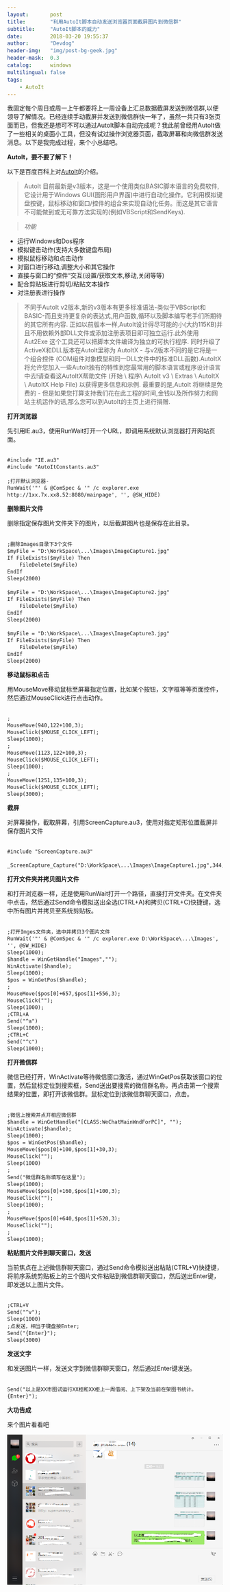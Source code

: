 ```yaml
---
layout:       post
title:        "利用AutoIt脚本自动发送浏览器页面截屏图片到微信群"
subtitle:     "AutoIt脚本的威力"
date:         2018-03-20 19:55:37
author:       "Devdog"
header-img:   "img/post-bg-geek.jpg"
header-mask:  0.3
catalog:      windows
multilingual: false
tags:
    - AutoIt
---
```


我固定每个周日或周一上午都要将上一周设备上汇总数据截屏发送到微信群,以便领导了解情况。已经连续手动截屏并发送到微信群快一年了，虽然一共只有3张页面而已，但我还是想可不可以通过AutoIt脚本自动完成呢？我此前曾经用AutoIt做了一些相关的桌面小工具，但没有试过操作浏览器页面，截取屏幕和向微信群发送消息。以下是我完成过程，来个小总结吧。

**AutoIt，要不要了解下！** 

以下是百度百科上对[AutoIt](https://baike.baidu.com/item/autoit/4327423)的介绍。

>AutoIt 目前最新是v3版本，这是一个使用类似BASIC脚本语言的免费软件,它设计用于Windows GUI(图形用户界面)中进行自动化操作。它利用模拟键盘按键，鼠标移动和窗口/控件的组合来实现自动化任务。而这是其它语言不可能做到或无可靠方法实现的(例如VBScript和SendKeys).

>*功能*
>
- 运行Windows和Dos程序 
- 模拟键击动作(支持大多数键盘布局)
- 模拟鼠标移动和点击动作
- 对窗口进行移动,调整大小和其它操作
- 直接与窗口的“控件“交互(设置/获取文本,移动,关闭等等)
- 配合剪贴板进行剪切/粘贴文本操作
- 对注册表进行操作

>不同于AutoIt v2版本,新的v3版本有更多标准语法-类似于VBScript和BASIC-而且支持更复杂的表达式,用户函数,循环以及脚本编写老手们所期待的其它所有内容.
正如以前版本一样,AutoIt设计得尽可能的小(大约115KB)并且不用依赖外部DLL文件或添加注册表项目即可独立运行.此外使用 Aut2Exe 这个工具还可以把脚本文件编译为独立的可执行程序.
同时升级了ActiveX和DLL版本在AutoIt里称为 AutoItX - 与v2版本不同的是它将是一个组合控件 (COM组件对象模型和同一DLL文件中的标准DLL函数).AutoItX 将允许您加入一些AutoIt独有的特性到您最常用的脚本语言或程序设计语言中去!请查看这AutoItX帮助文件 (开始 \ 程序\ AutoIt v3 \ Extras \ AutoItX \ AutoItX Help File) 以获得更多信息和示例.
最重要的是,AutoIt 将继续是免费的 - 但是如果您打算支持我们花在此工程的时间,金钱以及所作努力和网站主机运作的话,那么您可以到AutoIt的主页上进行捐赠.

**打开浏览器**

先引用IE.au3，使用RunWait打开一个URL，即调用系统默认浏览器打开网站页面。
<pre><code>
#include "IE.au3"
#include "AutoItConstants.au3"

;打开默认浏览器-
RunWait('"' & @ComSpec & '" /c explorer.exe http://1xx.7x.xx8.52:8080/mainpage', '', @SW_HIDE)
</code></pre>

**删除图片文件**

删除指定保存图片文件夹下的图片，以后截屏图片也是保存在此目录。
<pre><code>
;删除Images目录下3个文件
$myFile = "D:\WorkSpace\...\Images\ImageCapture1.jpg"
If FileExists($myFile) Then
    FileDelete($myFile)
EndIf
Sleep(2000)

$myFile = "D:\WorkSpace\...\Images\ImageCapture2.jpg"
If FileExists($myFile) Then
    FileDelete($myFile)
EndIf
Sleep(2000)

$myFile = "D:\WorkSpace\...\Images\ImageCapture3.jpg"
If FileExists($myFile) Then
    FileDelete($myFile)
EndIf
Sleep(2000)
</code></pre>

**移动鼠标和点击**

用MouseMove移动鼠标至屏幕指定位置，比如某个按钮，文字框等等页面控件，然后通过MouseClick进行点击动作。
<pre><code>
;
MouseMove(940,122+100,3);
MouseClick($MOUSE_CLICK_LEFT);
Sleep(1000);
;
MouseMove(1123,122+100,3);
MouseClick($MOUSE_CLICK_LEFT);
Sleep(1000);
;
MouseMove(1251,135+100,3);
MouseClick($MOUSE_CLICK_LEFT);
Sleep(3000);
</code></pre>

**截屏**

对屏幕操作，截取屏幕，引用ScreenCapture.au3，使用对指定矩形位置截屏并保存图片文件

<pre><code>
#include "ScreenCapture.au3"

_ScreenCapture_Capture("D:\WorkSpace\...\Images\ImageCapture1.jpg",344,100+100,1354,624+100);
</code></pre>

**打开文件夹并拷贝图片文件**

和打开浏览器一样，还是使用RunWait打开一个路径，直接打开文件夹。在文件夹中点击，然后通过Send命令模拟送出全选(CTRL+A)和拷贝(CTRL+C)快捷键，选中所有图片并拷贝至系统剪贴板。
<pre><code>
;打开Imges文件夹，选中并拷贝3个图片文件
RunWait('"' & @ComSpec & '" /c explorer.exe D:\WorkSpace\...\Images', '', @SW_HIDE)
Sleep(1000);
$handle = WinGetHandle("Images","");
WinActivate($handle);
Sleep(1000);
$pos = WinGetPos($handle);
;
MouseMove($pos[0]+657,$pos[1]+556,3);
MouseClick("");
Sleep(1000);
;CTRL+A
Send("^a")
Sleep(1000);
;CTRL+C
Send("^c")
Sleep(1000);
</code></pre>

**打开微信群**

微信已经打开，WinActivate等待微信窗口激活，通过WinGetPos获取该窗口的位置，然后鼠标定位到搜索框，Send送出要搜索的微信群名称，再点击第一个搜索结果的位置，即打开该微信群。鼠标定位到该微信群聊天窗口，点击。
<pre><code>
;微信上搜索并点开相应微信群
$handle = WinGetHandle("[CLASS:WeChatMainWndForPC]", "");
WinActivate($handle);
Sleep(1000);
$pos = WinGetPos($handle);
MouseMove($pos[0]+100,$pos[1]+30,3);
MouseClick("");
Sleep(1000)
;
Send("微信群名称填写在这里");
Sleep(1000);
MouseMove($pos[0]+160,$pos[1]+100,3);
MouseClick("");
Sleep(1000);
;
MouseMove($pos[0]+640,$pos[1]+520,3);
MouseClick("");
;
Sleep(1000);
</code></pre>

**粘贴图片文件到聊天窗口，发送**

当前焦点在上述微信群聊天窗口，通过Send命令模拟送出粘贴(CTRL+V)快捷键，将前序系统剪贴板上的三个图片文件粘贴到微信群聊天窗口，然后送出Enter键，即发送以上图片文件。
<pre><code>
;CTRL+V
Send("^v");
Sleep(1000)
;点发送，相当于键盘按Enter;
Send("{Enter}");
Sleep(3000)
</code></pre>

**发送文字**

和发送图片一样，发送文字到微信群聊天窗口，然后通过Enter键发送。

<pre><code>
Send("以上是XX市图试运行XX柜和XX柜上一周借阅、上下架及当前在架图书统计。{Enter}");
</code></pre>

**大功告成**

来个图片看看吧

![AutoIt_WechatGroup](/img/in-post/20180320/autoitwechatgroup.png)
